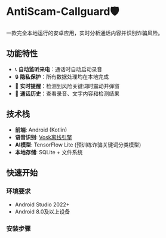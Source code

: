 # AntiScam-Callguard🛡️

一款完全本地运行的安卓应用，实时分析通话内容并识别诈骗风险。

## 功能特性
- 📞 **自动监听来电**：通话时自动启动录音  
- 🔒 **隐私保护**：所有数据处理均在本地完成  
- 🚨 **实时提醒**：检测到风险关键词时震动并弹窗  
- 📂 **通话历史**：查看录音、文字内容和检测结果  

## 技术栈
- **前端**: Android (Kotlin)  
- **语音识别**: [Vosk离线引擎](https://alphacephei.com/vosk/)  
- **AI模型**: TensorFlow Lite (预训练诈骗关键词分类模型)  
- **本地存储**: SQLite + 文件系统  

## 快速开始
### 环境要求
- Android Studio 2022+  
- Android 8.0及以上设备  

### 安装步骤
